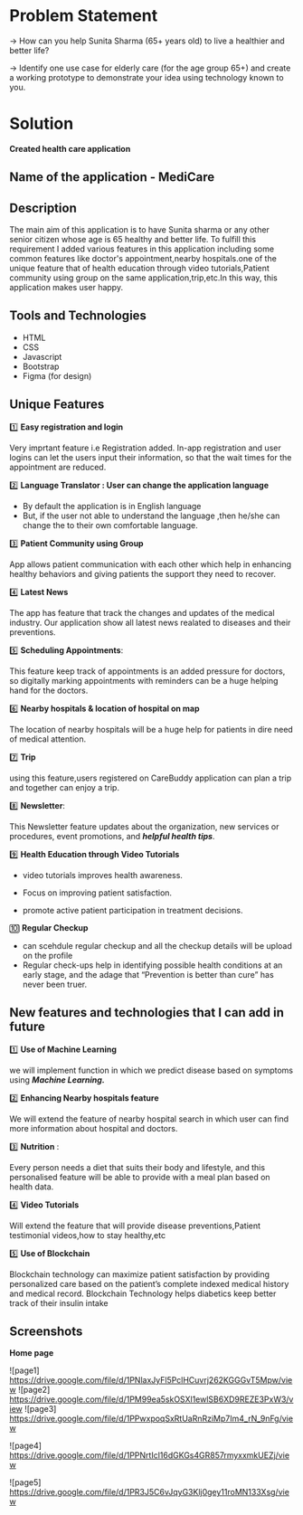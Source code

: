 
 #  Problem Statement
-> How can you help Sunita Sharma (65+ years
old) to live a healthier and better life?

-> Identify one use case for elderly care (for the age group
65+) and create a working prototype to demonstrate
your idea using technology known to you.


#  Solution 

 **Created health care application** 
## Name of the application  -  **MediCare**

## Description

The main aim of this application is to have  Sunita sharma or any other senior citizen whose age is 65 healthy and better life.
To fulfill this requirement I added various features in this application including some common features like doctor's appointment,nearby hospitals.one of the unique feature that of health education through video tutorials,Patient community using group on the same application,trip,etc.In this way, this application makes user happy.

## Tools and Technologies 

- HTML 
- CSS
- Javascript 
- Bootstrap 
- Figma (for design)

## Unique Features

 1️⃣ **Easy registration and login**

Very imprtant feature i.e Registration added.
In-app registration and user logins can let the users input their information, so that the wait times for the appointment are reduced.

2️⃣ **Language Translator : User can change the application language**

-  By default the application is in English language 
- But, if the user not able to understand the language ,then he/she can change the to their own comfortable language.

3️⃣ **Patient Community using Group** 

App allows patient communication with each other which help in enhancing healthy behaviors and giving patients the support they need to recover.


4️⃣ **Latest News**

The app has feature that track the changes and updates of the medical industry.
Our application show all latest news realated to diseases and their preventions.

5️⃣ **Scheduling Appointments**:

This feature keep track of appointments is an added pressure for doctors, so digitally marking appointments with reminders can be a huge helping hand for the doctors.

6️⃣ **Nearby hospitals & location of hospital on map**

The location of nearby hospitals will be a huge help for patients in dire need of medical attention.

7️⃣ **Trip** 

using this feature,users registered on CareBuddy application can plan a trip and together can enjoy a trip.

8️⃣  **Newsletter**:

This Newsletter feature updates about the organization, new services or procedures, event promotions, and ***helpful health tips***.

9️⃣ **Health Education through Video Tutorials** 

 - video tutorials improves health awareness.
 - Focus on improving patient satisfaction. 

 - promote active patient participation in treatment decisions.

🔟 **Regular Checkup**

- can scehdule regular checkup and all the checkup details will be upload on the profile
- Regular check-ups help in identifying possible health conditions at an early stage, and the adage that “Prevention is better than cure” has never been truer.



##  New features and technologies that I can add in future

1️⃣ **Use of Machine Learning**

   we will implement function in which we predict disease based on symptoms using ***Machine Learning.***

2️⃣ **Enhancing Nearby hospitals feature** 

We will extend the feature of nearby hospital search in which user can find more information about hospital and doctors.

3️⃣ **Nutrition** : 

Every person needs a diet that suits their body and lifestyle, and this personalised feature will be able to provide with a meal plan based on health data.

4️⃣ **Video Tutorials**

  Will extend the  feature that will provide disease preventions,Patient testimonial videos,how to stay healthy,etc

5️⃣ **Use of Blockchain**

 Blockchain technology can maximize patient satisfaction by providing personalized care based on the patient’s complete indexed medical history and medical record.
 Blockchain Technology helps diabetics keep better track of their insulin intake

##  Screenshots
 **Home page**
 
![page1] https://drive.google.com/file/d/1PNlaxJyFl5PclHCuvrj262KGGGvT5Mpw/view
![page2] https://drive.google.com/file/d/1PM99ea5skOSXl1ewlSB6XD9REZE3PxW3/view
![page3] https://drive.google.com/file/d/1PPwxpoqSxRtUaRnRziMp7Im4_rN_9nFg/view           

![page4] https://drive.google.com/file/d/1PPNrtIcl16dGKGs4GR857rmyxxmkUEZj/view

![page5] https://drive.google.com/file/d/1PR3J5C6vJqyG3Klj0gey11roMN133Xsg/view





